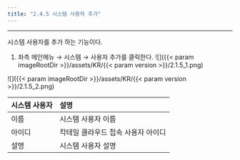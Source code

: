 ```yaml
---
title: "2.4.5 시스템 사용자 추가"
---
```


---

시스템 사용자를 추가 하는 기능이다.

1. 좌측 메인메뉴 → 시스템 → 사용자 추가를 클릭한다.
![]({{< param imageRootDir >}}/assets/KR/{{< param version >}}/2.1.5_1.png)

![]({{< param imageRootDir >}}/assets/KR/{{< param version >}}/2.1.5_2.png)

| **시스템 사용자** | **설명** |
| :--- | :--- |
| 이름 |  시스템 사용자 이름 |
| 아이디 | 칵테일 클라우드 접속 사용자 아이디 |
| 설명 | 시스템 사용자 설명 |

